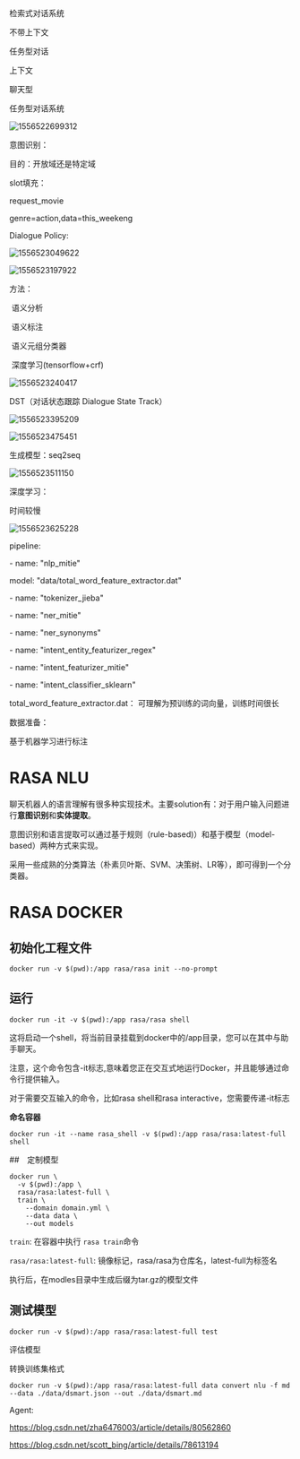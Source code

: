 检索式对话系统

不带上下文



任务型对话

上下文



聊天型



任务型对话系统

![1556522699312](/home/star/Resources/Articles/assets/1556522699312.png)



意图识别：

目的：开放域还是特定域



slot填充： 

  request_movie

genre=action,data=this_weekeng



Dialogue Policy:



![1556523049622](/home/star/Resources/Articles/assets/1556523049622.png)





![1556523197922](/home/star/Resources/Articles/assets/1556523197922.png)



方法：

​      语义分析

​      语义标注

​     语义元组分类器

​     深度学习(tensorflow+crf)

![1556523240417](/home/star/Resources/Articles/assets/1556523240417.png)



DST（对话状态跟踪 Dialogue State Track）

![1556523395209](/home/star/Resources/Articles/assets/1556523395209.png)





![1556523475451](/home/star/Resources/Articles/assets/1556523475451.png)



生成模型：seq2seq

![1556523511150](/home/star/Resources/Articles/assets/1556523511150.png)



深度学习：

时间较慢

![1556523625228](/home/star/Resources/Articles/assets/1556523625228.png)







pipeline:

\- name: "nlp_mitie"

  model: "data/total_word_feature_extractor.dat"

\- name: "tokenizer_jieba"

\- name: "ner_mitie"

\- name: "ner_synonyms"

\- name: "intent_entity_featurizer_regex"

\- name: "intent_featurizer_mitie"

\- name: "intent_classifier_sklearn"



total_word_feature_extractor.dat： 可理解为预训练的词向量，训练时间很长



数据准备：



基于机器学习进行标注



# RASA NLU

聊天机器人的语言理解有很多种实现技术。主要solution有：对于用户输入问题进行**意图识别**和**实体提取**。

意图识别和语言提取可以通过基于规则（rule-based)）和基于模型（model-based）两种方式来实现。

采用一些成熟的分类算法（朴素贝叶斯、SVM、决策树、LR等），即可得到一个分类器。





# RASA DOCKER

## 初始化工程文件

```
docker run -v $(pwd):/app rasa/rasa init --no-prompt
```



## 运行

```
docker run -it -v $(pwd):/app rasa/rasa shell
```

这将启动一个shell，将当前目录挂载到docker中的/app目录，您可以在其中与助手聊天。

注意，这个命令包含-it标志,意味着您正在交互式地运行Docker，并且能够通过命令行提供输入。

对于需要交互输入的命令，比如rasa shell和rasa interactive，您需要传递-it标志



**命名容器**

```
docker run -it --name rasa_shell -v $(pwd):/app rasa/rasa:latest-full shell
```





##　定制模型

```
docker run \
  -v $(pwd):/app \
  rasa/rasa:latest-full \
  train \
    --domain domain.yml \
    --data data \
    --out models
```

`train`: 在容器中执行 `rasa train`命令

`rasa/rasa:latest-full`: 镜像标记，rasa/rasa为仓库名，latest-full为标签名

执行后，在modles目录中生成后缀为tar.gz的模型文件



## 测试模型

```
docker run -v $(pwd):/app rasa/rasa:latest-full test
```

评估模型



转换训练集格式

```
docker run -v $(pwd):/app rasa/rasa:latest-full data convert nlu -f md --data ./data/dsmart.json --out ./data/dsmart.md
```

Agent:

https://blog.csdn.net/zha6476003/article/details/80562860

https://blog.csdn.net/scott_bing/article/details/78613194